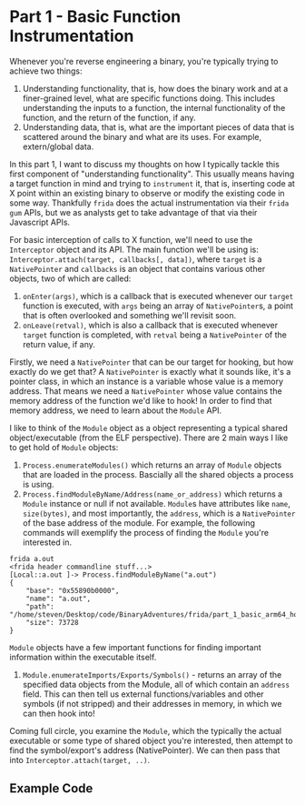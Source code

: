 # Part 1 - Basic Function Instrumentation

Whenever you're reverse engineering a binary, you're typically trying to 
achieve two things:
1. Understanding functionality, that is, how does the binary work and at a finer-grained level, 
what are specific functions doing. This includes understanding the inputs to a function,
the internal functionality of the function, and the return of the function, if any.
2. Understanding data, that is, what are the important pieces of data that is 
scattered around the binary and what are its uses. For example, extern/global data.


In this part 1, I want to discuss my thoughts on how I typically tackle this
first component of "understanding functionality". This usually means having 
a target function in mind and trying to `instrument` it, that is,
inserting code at X point within an existing binary to observe or modify 
the existing code in some way. Thankfully `frida` does the actual 
instrumentation via their `frida gum` APIs, but we as analysts get to 
take advantage of that via their Javascript APIs.


For basic interception of calls to X function, we'll need to use the 
`Interceptor` object and its API.
The main function we'll be using is:
`Interceptor.attach(target, callbacks[, data])`,
where `target` is a `NativePointer` and `callbacks` is an object that contains various
other objects, two of which are called: 
1. `onEnter(args)`, which is a callback that is executed whenever our `target` function is executed, 
with `args` being an array of `NativePointer`s, a point that is often overlooked and something we'll
revisit soon.
2. `onLeave(retval)`, which is also a callback that is executed whenever `target` function is completed,
with `retval` being a `NativePointer` of the return value, if any.


Firstly, we need a `NativePointer` that can be our target for hooking, but how exactly do we get that?
A `NativePointer` is exactly what it sounds like, it's a pointer class, in which an instance is a 
variable whose value is a memory address. That means we need a `NativePointer` whose value contains
the memory address of the function we'd like to hook! In order to find that memory address, we need to 
learn about the `Module` API.

I like to think of the `Module` object as a object representing a 
typical shared object/executable (from the ELF perspective). 
There are 2 main ways I like to get hold of `Module` objects:
1. `Process.enumerateModules()` which returns an array of `Module` objects
that are loaded in the process. Bascially all the shared objects a process is using.
2. `Process.findModuleByName/Address(name_or_address)` which returns a
`Module` instance or null if not available. 
`Module`s have attributes like `name`, `size(bytes)`, and most importantly,
the `address`, which is a `NativePointer` of the base address of the module.
For example, the following commands will exemplify the process of finding 
the `Module` you're interested in.
```
frida a.out
<frida header commandline stuff...>
[Local::a.out ]-> Process.findModuleByName("a.out")
{
    "base": "0x55890b0000",
    "name": "a.out",
    "path": "/home/steven/Desktop/code/BinaryAdventures/frida/part_1_basic_arm64_hooking/a.out",
    "size": 73728
}
```

`Module` objects have a few important functions for finding important
information within the executable itself.
1. `Module.enumerateImports/Exports/Symbols()` - returns an array of 
the specified data objects from the Module, all of which contain an 
`address` field. This can then tell us external 
functions/variables and other symbols (if not stripped) and their addresses 
in memory, in which we can then hook into! 

Coming full circle, you examine the `Module`, which the typically the actual executable
or some type of shared object you're interested,
then attempt to find the symbol/export's address (NativePointer). We
can then pass that into `Interceptor.attach(target, ..)`.

## Example Code


